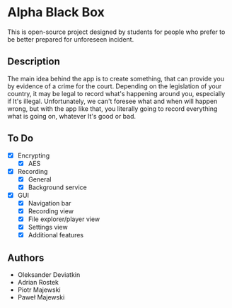 # Alpha Black Box 

This is open-source project designed by students for people who prefer to be better prepared for unforeseen incident. 

## Description
The main idea behind the app is to create something, that can provide you by evidence of a crime for the court. Depending on the legislation of your country, it may be legal to record what's happening around you, especially if It's illegal. Unfortunately, we can't foresee what and when will happen wrong, but with the app like that, you literally going to record everything what is going on, whatever It's good or bad.


## To Do

- [x] Encrypting
  - [x] AES
- [x] Recording
  - [x] General
  - [x] Background service
- [x] GUI
  - [x] Navigation bar
  - [x] Recording view
  - [x] File explorer/player view
  - [x] Settings view
  - [x] Additional features

## Authors

- Oleksander Deviatkin
- Adrian Rostek
- Piotr Majewski
- Paweł Majewski
